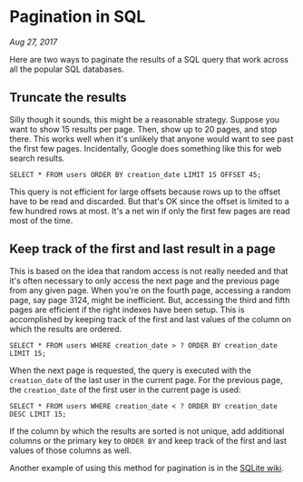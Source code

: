 # Pagination in SQL
*Aug 27, 2017*

Here are two ways to paginate the results of a SQL query that work across all
the popular SQL databases.

## Truncate the results
Silly though it sounds, this might be a reasonable strategy. Suppose you want
to show 15 results per page. Then, show up to 20 pages, and stop there. This works
well when it's unlikely that anyone would want to see past the first few pages.
Incidentally, Google does something like this for web search results.

```
SELECT * FROM users ORDER BY creation_date LIMIT 15 OFFSET 45;
```

This query is not efficient for large offsets because rows up to the offset have
to be read and discarded. But that's OK since the offset is limited to a few
hundred rows at most. It's a net win if only the first few pages are read most
of the time.

## Keep track of the first and last result in a page
This is based on the idea that random access is not really needed and that it's often
necessary to only access the next page and the previous page from any given page.
When you're on the fourth page, accessing a random page, say page 3124, might
be inefficient. But, accessing the third and fifth pages are efficient if the
right indexes have been setup. This is accomplished by keeping track of the first
and last values of the column on which the results are ordered.

```
SELECT * FROM users WHERE creation_date > ? ORDER BY creation_date LIMIT 15;
```

When the next page is requested, the query is executed with the `creation_date`
of the last user in the current page. For the previous page, the `creation_date`
of the first user in the current page is used:

```
SELECT * FROM users WHERE creation_date < ? ORDER BY creation_date DESC LIMIT 15;
```

If the column by which the results are sorted is not unique, add additional columns or
the primary key to `ORDER BY` and keep track of the first and last values of those columns as well.

Another example of using this method for pagination is in the [SQLite wiki](http://www.sqlite.org/cvstrac/wiki?p=ScrollingCursor).

